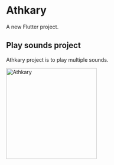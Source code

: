 # Athkary

A new Flutter project.

## Play sounds project
Athkary project is to play multiple sounds.

<img width="245" alt="Athkary" src="https://github.com/HagerAlatwi/Athkary/assets/41265323/5796218e-4f51-4270-8a19-e1105c97178f">
